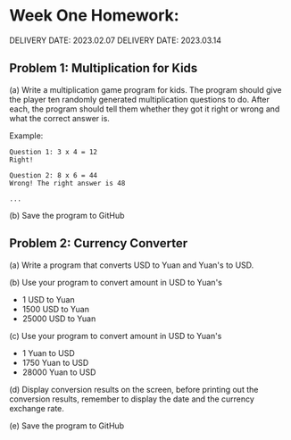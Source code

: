 # Week One Homework: 

DELIVERY DATE: 2023.02.07
DELIVERY DATE: 2023.03.14

## Problem 1: Multiplication for Kids

(a) Write a multiplication game program for kids. The program should give the player ten randomly generated 
multiplication questions to do. After each, the program should tell them
whether they got it right or wrong and what the correct answer is.

Example:

```
Question 1: 3 x 4 = 12
Right!

Question 2: 8 x 6 = 44
Wrong! The right answer is 48

...

```

(b) Save the program to GitHub


## Problem 2: Currency Converter

(a) Write a program that converts USD to Yuan and Yuan's to USD.

(b) Use your program to convert amount in USD to Yuan's

 - 1 USD to Yuan
 - 1500 USD to Yuan
 - 25000 USD to Yuan

(c) Use your program to convert amount in USD to Yuan's

 - 1 Yuan to USD
 - 1750 Yuan to USD
 - 28000 Yuan to USD

(d) Display conversion results on the screen, before printing out the conversion results, remember to display
the date and the currency exchange rate.

(e) Save the program to GitHub